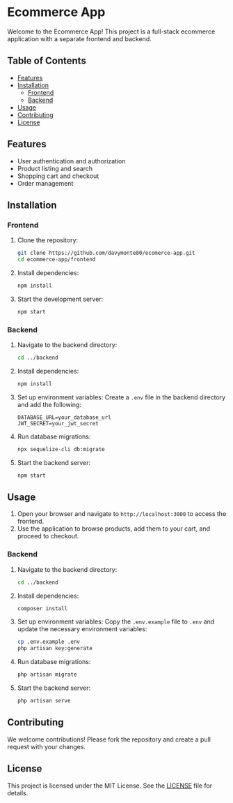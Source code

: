 # Ecommerce App

Welcome to the Ecommerce App! This project is a full-stack ecommerce application with a separate frontend and backend.

## Table of Contents
- [Features](#features)
- [Installation](#installation)
    - [Frontend](#frontend)
    - [Backend](#backend)
- [Usage](#usage)
- [Contributing](#contributing)
- [License](#license)

## Features
- User authentication and authorization
- Product listing and search
- Shopping cart and checkout
- Order management

## Installation

### Frontend

1. Clone the repository:
    ```bash
    git clone https://github.com/davymonte80/ecomerce-app.git
    cd ecommerce-app/frontend
    ```

2. Install dependencies:
    ```bash
    npm install
    ```

3. Start the development server:
    ```bash
    npm start
    ```

### Backend

1. Navigate to the backend directory:
    ```bash
    cd ../backend
    ```

2. Install dependencies:
    ```bash
    npm install
    ```

3. Set up environment variables:
    Create a `.env` file in the backend directory and add the following:
    ```env
    DATABASE_URL=your_database_url
    JWT_SECRET=your_jwt_secret
    ```

4. Run database migrations:
    ```bash
    npx sequelize-cli db:migrate
    ```

5. Start the backend server:
    ```bash
    npm start
    ```

## Usage

1. Open your browser and navigate to `http://localhost:3000` to access the frontend.
2. Use the application to browse products, add them to your cart, and proceed to checkout.

### Backend

1. Navigate to the backend directory:
    ```bash
    cd ../backend
    ```

2. Install dependencies:
    ```bash
    composer install
    ```

3. Set up environment variables:
    Copy the `.env.example` file to `.env` and update the necessary environment variables:
    ```bash
    cp .env.example .env
    php artisan key:generate
    ```

4. Run database migrations:
    ```bash
    php artisan migrate
    ```

5. Start the backend server:
    ```bash
    php artisan serve
    ```

## Contributing

We welcome contributions! Please fork the repository and create a pull request with your changes.

## License

This project is licensed under the MIT License. See the [LICENSE](LICENSE) file for details.